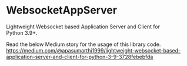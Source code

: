 # WebsocketAppServer
Lightweight Websocket based Application Server and Client for Python 3.9+.

Read the below Medium story for the usage of this library code.
https://medium.com/@apasumarthi1999/lightweight-websocket-based-application-server-and-client-for-python-3-9-3728febebfda
